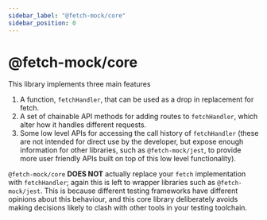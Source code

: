 ```yaml
---
sidebar_label: "@fetch-mock/core"
sidebar_position: 0
---
```

# @fetch-mock/core

This library implements three main features

1. A function, `fetchHandler`, that can be used as a drop in replacement for fetch.
2. A set of chainable API methods for adding routes to `fetchHandler`, which alter how it handles different requests.
3. Some low level APIs for accessing the call history of `fetchHandler` (these are not intended for direct use by the developer, but expose enough information for other libraries, such as `@fetch-mock/jest`, to provide more user friendly APIs built on top of this low level functionality).

`@fetch-mock/core` **DOES NOT** actually replace your `fetch` implementation with `fetchHandler`; again this is left to wrapper libraries such as `@fetch-mock/jest`. This is because different testing frameworks have different opinions about this behaviour, and this core library deliberately avoids making decisions likely to clash with other tools in your testing toolchain.
